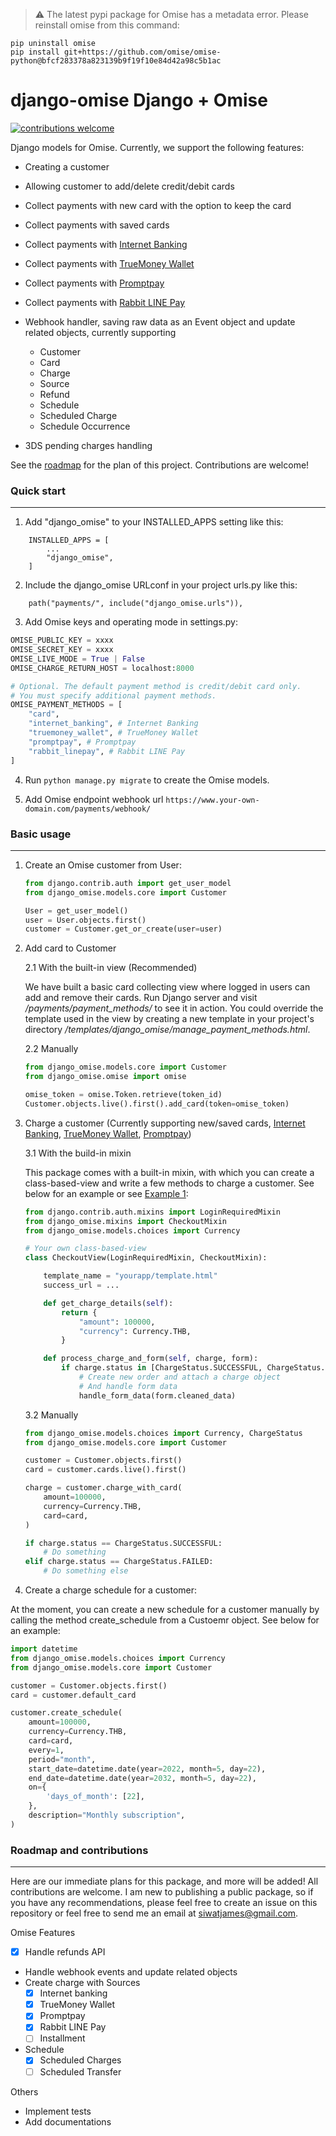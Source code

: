 > :warning: The latest pypi package for Omise has a metadata error. Please reinstall omise from this command:

```
pip uninstall omise
pip install git+https://github.com/omise/omise-python@bfcf283378a823139b9f19f10e84d42a98c5b1ac
```

# django-omise Django + Omise

[![contributions welcome](https://img.shields.io/badge/contributions-welcome-brightgreen.svg?style=flat)](https://github.com/jamesx00/django-omise/issues)

Django models for Omise. Currently, we support the following features:

-   Creating a customer
-   Allowing customer to add/delete credit/debit cards
-   Collect payments with new card with the option to keep the card
-   Collect payments with saved cards
-   Collect payments with [Internet Banking](https://www.omise.co/internet-banking)
-   Collect payments with [TrueMoney Wallet](https://www.omise.co/truemoney-wallet)
-   Collect payments with [Promptpay](https://www.omise.co/promptpay)
-   Collect payments with [Rabbit LINE Pay](https://www.omise.co/rabbit-linepay)
-   Webhook handler, saving raw data as an Event object and update related objects, currently supporting

    -   Customer
    -   Card
    -   Charge
    -   Source
    -   Refund
    -   Schedule
    -   Scheduled Charge
    -   Schedule Occurrence

-   3DS pending charges handling

See the [roadmap](#roadmap-and-contributions) for the plan of this project. Contributions are welcome!

### Quick start

---

1. Add "django_omise" to your INSTALLED_APPS setting like this:

```
    INSTALLED_APPS = [
        ...
        "django_omise",
    ]
```

2. Include the django_omise URLconf in your project urls.py like this:

```
    path("payments/", include("django_omise.urls")),
```

3. Add Omise keys and operating mode in settings.py:

```python
OMISE_PUBLIC_KEY = xxxx
OMISE_SECRET_KEY = xxxx
OMISE_LIVE_MODE = True | False
OMISE_CHARGE_RETURN_HOST = localhost:8000

# Optional. The default payment method is credit/debit card only.
# You must specify additional payment methods.
OMISE_PAYMENT_METHODS = [
    "card",
    "internet_banking", # Internet Banking
    "truemoney_wallet", # TrueMoney Wallet
    "promptpay", # Promptpay
    "rabbit_linepay", # Rabbit LINE Pay
]
```

4. Run `python manage.py migrate` to create the Omise models.

5. Add Omise endpoint webhook url `https://www.your-own-domain.com/payments/webhook/`

### Basic usage

---

1. Create an Omise customer from User:

    ```python
    from django.contrib.auth import get_user_model
    from django_omise.models.core import Customer

    User = get_user_model()
    user = User.objects.first()
    customer = Customer.get_or_create(user=user)
    ```

2. Add card to Customer

    2.1 With the built-in view (Recommended)

    We have built a basic card collecting view where logged in users can add and remove their cards. Run Django server and visit _/payments/payment_methods/_ to see it in action. You could override the template used in the view by creating a new template in your project's directory _/templates/django_omise/manage_payment_methods.html_.

    2.2 Manually

    ```python
    from django_omise.models.core import Customer
    from django_omise.omise import omise

    omise_token = omise.Token.retrieve(token_id)
    Customer.objects.live().first().add_card(token=omise_token)
    ```

3. Charge a customer (Currently supporting new/saved cards, [Internet Banking](https://www.omise.co/internet-banking), [TrueMoney Wallet](https://www.omise.co/truemoney-wallet), [Promptpay](https://www.omise.co/promptpay))

    3.1 With the build-in mixin

    This package comes with a built-in mixin, with which you can create a class-based-view and write a few methods to charge a customer. See below for an example or see [Example 1](./examples/):

    ```python
    from django.contrib.auth.mixins import LoginRequiredMixin
    from django_omise.mixins import CheckoutMixin
    from django_omise.models.choices import Currency

    # Your own class-based-view
    class CheckoutView(LoginRequiredMixin, CheckoutMixin):

        template_name = "yourapp/template.html"
        success_url = ...

        def get_charge_details(self):
            return {
                "amount": 100000,
                "currency": Currency.THB,
            }

        def process_charge_and_form(self, charge, form):
            if charge.status in [ChargeStatus.SUCCESSFUL, ChargeStatus.PENDING]:
                # Create new order and attach a charge object
                # And handle form data
                handle_form_data(form.cleaned_data)
    ```

    3.2 Manually

    ```python
    from django_omise.models.choices import Currency, ChargeStatus
    from django_omise.models.core import Customer

    customer = Customer.objects.first()
    card = customer.cards.live().first()

    charge = customer.charge_with_card(
        amount=100000,
        currency=Currency.THB,
        card=card,
    )

    if charge.status == ChargeStatus.SUCCESSFUL:
        # Do something
    elif charge.status == ChargeStatus.FAILED:
        # Do something else
    ```

4. Create a charge schedule for a customer:

At the moment, you can create a new schedule for a customer manually by calling the method create_schedule from a Custoemr object. See below for an example:

```python
import datetime
from django_omise.models.choices import Currency
from django_omise.models.core import Customer

customer = Customer.objects.first()
card = customer.default_card

customer.create_schedule(
    amount=100000,
    currency=Currency.THB,
    card=card,
    every=1,
    period="month",
    start_date=datetime.date(year=2022, month=5, day=22),
    end_date=datetime.date(year=2032, month=5, day=22),
    on={
        'days_of_month': [22],
    },
    description="Monthly subscription",
)
```

### Roadmap and contributions

---

Here are our immediate plans for this package, and more will be added! All contributions are welcome. I am new to publishing a public package, so if you have any recommendations, please feel free to create an issue on this repository or feel free to send me an email at siwatjames@gmail.com.

Omise Features

-   [x] Handle refunds API
-   Handle webhook events and update related objects
-   Create charge with Sources
    -   [x] Internet banking
    -   [x] TrueMoney Wallet
    -   [x] Promptpay
    -   [x] Rabbit LINE Pay
    -   [ ] Installment
-   Schedule
    -   [x] Scheduled Charges
    -   [ ] Scheduled Transfer

Others

-   Implement tests
-   Add documentations

